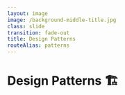 ```yaml
---
layout: image
image: /background-middle-title.jpg
class: slide
transition: fade-out
title: Design Patterns
routeAlias: patterns
---
```


<div class="flex h-full flex-items-center">
  <h1 class="text-left m-b-0 font-bold">
    Design Patterns 🏗️
  </h1>
</div>
